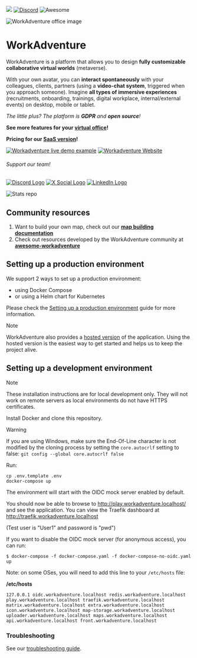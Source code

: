 ![](https://github.com/thecodingmachine/workadventure/workflows/Continuous%20Integration/badge.svg) [![Discord](https://img.shields.io/discord/821338762134290432?label=Discord)](https://discord.gg/G6Xh9ZM9aR) ![Awesome](https://awesome.re/badge.svg)

![WorkAdventure office image](README-MAP.png)

# WorkAdventure


WorkAdventure is a platform that allows you to design **fully customizable collaborative virtual worlds** (metaverse). 

With your own avatar, you can **interact spontaneously** with your colleagues, clients, partners (using a **video-chat system**, triggered when you approach someone).
Imagine **all types of immersive experiences** (recruitments, onboarding, trainings, digital workplace, internal/external events) on desktop, mobile or tablet.

_The little plus? The platform is **GDPR** and **open source**!_

**See more features for your [virtual office](https://workadventu.re/virtual-offices/virtual-meetings/?utm_source=github)!**

**Pricing for our [SaaS version](https://workadventu.re/pricing/?utm_source=github)!**


[![Workadventure live demo example](https://workadventu.re/wp-content/uploads/2024/02/Button-Live-Demo.png)](https://play.staging.workadventu.re/@/tcm/workadventure/wa-village/?utm_source=github)
[![Workadventure Website](https://workadventu.re/wp-content/uploads/2024/02/Button-Website.png)](https://workadventu.re/?utm_source=github)


###### Support our team!
[![Discord Logo](https://workadventu.re/wp-content/uploads/2024/02/Icon-Discord.png)](https://discord.com/invite/G6Xh9ZM9aR)
[![X Social Logo](https://workadventu.re/wp-content/uploads/2024/02/Icon-X.png)](https://twitter.com/Workadventure_)
[![LinkedIn Logo](https://workadventu.re/wp-content/uploads/2024/02/Icon-LinkedIn.png)](https://www.linkedin.com/company/workadventu-re/)


![Stats repo](https://github-readme-stats.vercel.app/api?username={username}&theme=transparent)



## Community resources

1. Want to build your own map, check out our **[map building documentation](https://docs.workadventu.re/map-building/)**
2. Check out resources developed by the WorkAdventure community at **[awesome-workadventure](https://github.com/workadventure/awesome-workadventure)**

## Setting up a production environment

We support 2 ways to set up a production environment:

- using Docker Compose
- or using a Helm chart for Kubernetes

Please check the [Setting up a production environment](docs/others/self-hosting/install.md) guide for more information.

> [!NOTE]
> WorkAdventure also provides a [hosted version](https://workadventu.re/?utm_source=github) of the application. Using the hosted version is
> the easiest way to get started and helps us to keep the project alive.

## Setting up a development environment

> [!NOTE]
> These installation instructions are for local development only. They will not work on
> remote servers as local environments do not have HTTPS certificates.

Install Docker and clone this repository.

> [!WARNING]
> If you are using Windows, make sure the End-Of-Line character is not modified by the cloning process by setting
> the `core.autocrlf` setting to false: `git config --global core.autocrlf false`

Run:

```
cp .env.template .env
docker-compose up
```

The environment will start with the OIDC mock server enabled by default.

You should now be able to browse to http://play.workadventure.localhost/ and see the application.
You can view the Traefik dashboard at http://traefik.workadventure.localhost

(Test user is "User1" and password is "pwd")

If you want to disable the OIDC mock server (for anonymous access), you can run:

```console
$ docker-compose -f docker-compose.yaml -f docker-compose-no-oidc.yaml up
```

Note: on some OSes, you will need to add this line to your `/etc/hosts` file:

**/etc/hosts**
```
127.0.0.1 oidc.workadventure.localhost redis.workadventure.localhost play.workadventure.localhost traefik.workadventure.localhost matrix.workadventure.localhost extra.workadventure.localhost icon.workadventure.localhost map-storage.workadventure.localhost uploader.workadventure.localhost maps.workadventure.localhost api.workadventure.localhost front.workadventure.localhost
```


### Troubleshooting

See our [troubleshooting guide](docs/others/troubleshooting.md). 
